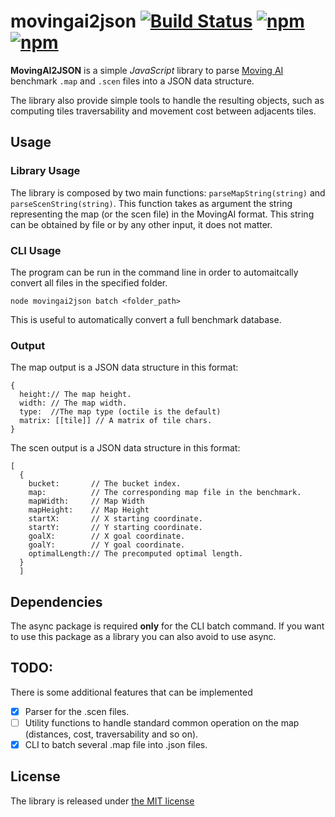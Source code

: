 # movingai2json [![Build Status](https://travis-ci.org/THeK3nger/movingai2json.svg)](https://travis-ci.org/THeK3nger/movingai2json) [![npm](https://img.shields.io/npm/v/movingai2json.svg?maxAge=2592000)](https://www.npmjs.com/package/movingai2json) [![npm](https://img.shields.io/npm/v/movingai2json.svg?maxAge=2592000)](https://www.npmjs.com/package/movingai2json)

**MovingAI2JSON** is a simple *JavaScript* library to parse [Moving AI][2]
benchmark `.map` and `.scen` files into a JSON data structure.

The library also provide simple tools to handle the resulting objects, such as
computing tiles traversability and movement cost between adjacents tiles.


## Usage

### Library Usage

The library is composed by two main functions: `parseMapString(string)` and `parseScenString(string)`. This function takes as argument the string representing the map (or the scen file) in the MovingAI format. This string can be obtained by file or by any other input, it does not matter.

### CLI Usage

The program can be run in the command line in order to automaitcally convert all files in the specified folder.

    node movingai2json batch <folder_path>

This is useful to automatically convert a full benchmark database.

### Output

The map output is a JSON data structure in this format:

    {
      height:// The map height.
      width: // The map width.
      type:  //The map type (octile is the default)
      matrix: [[tile]] // A matrix of tile chars.
    }

The scen output is a JSON data structure in this format:

    [
      {
        bucket:       // The bucket index.
        map:          // The corresponding map file in the benchmark.
        mapWidth:     // Map Width
        mapHeight:    // Map Height
        startX:       // X starting coordinate.
        startY:       // Y starting coordinate.
        goalX:        // X goal coordinate.
        goalY:        // Y goal coordinate.
        optimalLength:// The precomputed optimal length.
      }
      ]

## Dependencies

The async package is required **only** for the CLI batch command. If you want to use this package as a library you can also avoid to use async.

## TODO:

There is some additional features that can be implemented

 - [x] Parser for the .scen files.
 - [ ] Utility functions to handle standard common operation on the map (distances, cost, traversability and so on).
 - [x] CLI to batch several .map file into .json files.

## License

The library is released under [the MIT license][1]

 [1]: LICENSE
 [2]: http://movingai.com/
